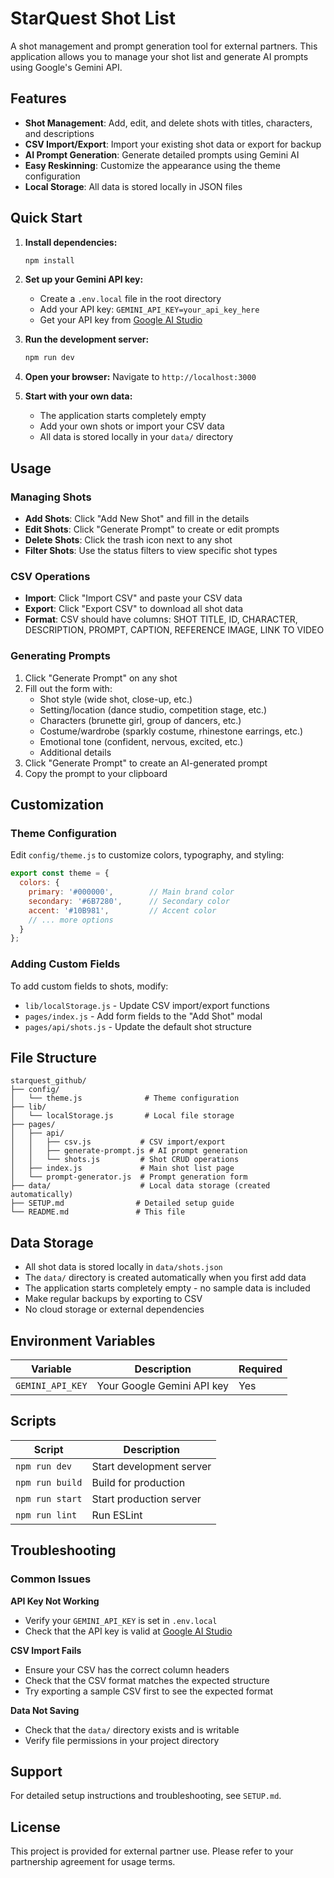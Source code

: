 # StarQuest Shot List

A shot management and prompt generation tool for external partners. This application allows you to manage your shot list and generate AI prompts using Google's Gemini API.

## Features

- **Shot Management**: Add, edit, and delete shots with titles, characters, and descriptions
- **CSV Import/Export**: Import your existing shot data or export for backup
- **AI Prompt Generation**: Generate detailed prompts using Gemini AI
- **Easy Reskinning**: Customize the appearance using the theme configuration
- **Local Storage**: All data is stored locally in JSON files

## Quick Start

1. **Install dependencies:**
   ```bash
   npm install
   ```

2. **Set up your Gemini API key:**
   - Create a `.env.local` file in the root directory
   - Add your API key: `GEMINI_API_KEY=your_api_key_here`
   - Get your API key from [Google AI Studio](https://makersuite.google.com/app/apikey)

3. **Run the development server:**
   ```bash
   npm run dev
   ```

4. **Open your browser:**
   Navigate to `http://localhost:3000`

5. **Start with your own data:**
   - The application starts completely empty
   - Add your own shots or import your CSV data
   - All data is stored locally in your `data/` directory

## Usage

### Managing Shots
- **Add Shots**: Click "Add New Shot" and fill in the details
- **Edit Shots**: Click "Generate Prompt" to create or edit prompts
- **Delete Shots**: Click the trash icon next to any shot
- **Filter Shots**: Use the status filters to view specific shot types

### CSV Operations
- **Import**: Click "Import CSV" and paste your CSV data
- **Export**: Click "Export CSV" to download all shot data
- **Format**: CSV should have columns: SHOT TITLE, ID, CHARACTER, DESCRIPTION, PROMPT, CAPTION, REFERENCE IMAGE, LINK TO VIDEO

### Generating Prompts
1. Click "Generate Prompt" on any shot
2. Fill out the form with:
   - Shot style (wide shot, close-up, etc.)
   - Setting/location (dance studio, competition stage, etc.)
   - Characters (brunette girl, group of dancers, etc.)
   - Costume/wardrobe (sparkly costume, rhinestone earrings, etc.)
   - Emotional tone (confident, nervous, excited, etc.)
   - Additional details
3. Click "Generate Prompt" to create an AI-generated prompt
4. Copy the prompt to your clipboard

## Customization

### Theme Configuration
Edit `config/theme.js` to customize colors, typography, and styling:

```javascript
export const theme = {
  colors: {
    primary: '#000000',        // Main brand color
    secondary: '#6B7280',      // Secondary color
    accent: '#10B981',         // Accent color
    // ... more options
  }
};
```

### Adding Custom Fields
To add custom fields to shots, modify:
- `lib/localStorage.js` - Update CSV import/export functions
- `pages/index.js` - Add form fields to the "Add Shot" modal
- `pages/api/shots.js` - Update the default shot structure

## File Structure

```
starquest_github/
├── config/
│   └── theme.js              # Theme configuration
├── lib/
│   └── localStorage.js       # Local file storage
├── pages/
│   ├── api/
│   │   ├── csv.js           # CSV import/export
│   │   ├── generate-prompt.js # AI prompt generation
│   │   └── shots.js         # Shot CRUD operations
│   ├── index.js             # Main shot list page
│   └── prompt-generator.js  # Prompt generation form
├── data/                    # Local data storage (created automatically)
├── SETUP.md                # Detailed setup guide
└── README.md               # This file
```

## Data Storage

- All shot data is stored locally in `data/shots.json`
- The `data/` directory is created automatically when you first add data
- The application starts completely empty - no sample data is included
- Make regular backups by exporting to CSV
- No cloud storage or external dependencies

## Environment Variables

| Variable | Description | Required |
|----------|-------------|----------|
| `GEMINI_API_KEY` | Your Google Gemini API key | Yes |

## Scripts

| Script | Description |
|--------|-------------|
| `npm run dev` | Start development server |
| `npm run build` | Build for production |
| `npm run start` | Start production server |
| `npm run lint` | Run ESLint |

## Troubleshooting

### Common Issues

**API Key Not Working**
- Verify your `GEMINI_API_KEY` is set in `.env.local`
- Check that the API key is valid at [Google AI Studio](https://makersuite.google.com/app/apikey)

**CSV Import Fails**
- Ensure your CSV has the correct column headers
- Check that the CSV format matches the expected structure
- Try exporting a sample CSV first to see the expected format

**Data Not Saving**
- Check that the `data/` directory exists and is writable
- Verify file permissions in your project directory

## Support

For detailed setup instructions and troubleshooting, see `SETUP.md`.

## License

This project is provided for external partner use. Please refer to your partnership agreement for usage terms.
